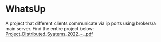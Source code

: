 # WhatsUp
A project that different clients communicate via ip ports using brokers/a main server.
Find the entire project below:
[Project_Distributed_Systems_2022_-_.pdf](https://github.com/MixalisKyr/WhatsUp/files/9527307/Project_Distributed_Systems_2022_-_.pdf)
